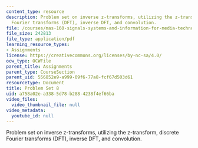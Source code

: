 ```yaml
---
content_type: resource
description: Problem set on inverse z-transforms, utilizing the z-transform, discrete
  Fourier transforms (DFT), inverse DFT, and convolution.
file: /courses/mas-160-signals-systems-and-information-for-media-technology-fall-2007/a758a02ea3385d78b2884238f4ef66ba_ps8.pdf
file_size: 242813
file_type: application/pdf
learning_resource_types:
- Assignments
license: https://creativecommons.org/licenses/by-nc-sa/4.0/
ocw_type: OCWFile
parent_title: Assignments
parent_type: CourseSection
parent_uid: 556852e9-a999-09f6-77a8-fcf67d503d61
resourcetype: Document
title: Problem Set 8
uid: a758a02e-a338-5d78-b288-4238f4ef66ba
video_files:
  video_thumbnail_file: null
video_metadata:
  youtube_id: null
---
```

Problem set on inverse z-transforms, utilizing the z-transform, discrete Fourier transforms (DFT), inverse DFT, and convolution.